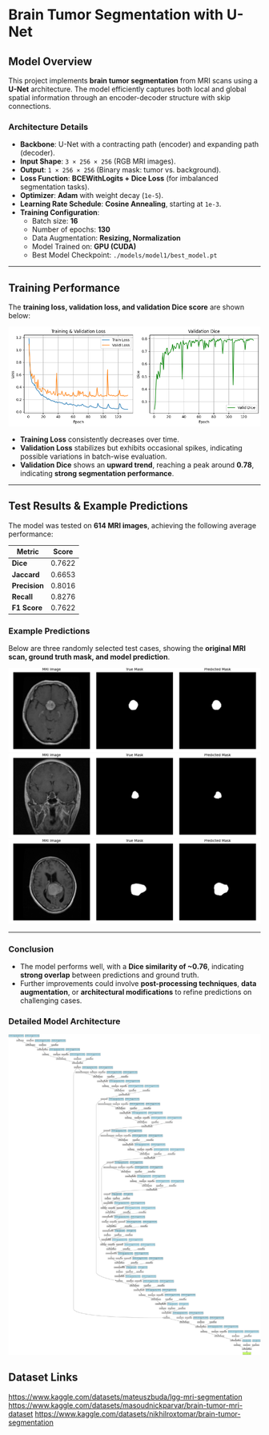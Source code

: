 # Brain Tumor Segmentation with U-Net

## Model Overview

This project implements **brain tumor segmentation** from MRI scans using a **U-Net** architecture. The model efficiently captures both local and global spatial information through an encoder-decoder structure with skip connections.

### **Architecture Details**
- **Backbone**: U-Net with a contracting path (encoder) and expanding path (decoder).
- **Input Shape**: `3 × 256 × 256` (RGB MRI images).
- **Output**: `1 × 256 × 256` (Binary mask: tumor vs. background).
- **Loss Function**: **BCEWithLogits + Dice Loss** (for imbalanced segmentation tasks).
- **Optimizer**: **Adam** with weight decay (`1e-5`).
- **Learning Rate Schedule**: **Cosine Annealing**, starting at `1e-3`.
- **Training Configuration**:
  - Batch size: **16**
  - Number of epochs: **130**
  - Data Augmentation: **Resizing, Normalization**
  - Model Trained on: **GPU (CUDA)**
  - Best Model Checkpoint: `./models/model1/best_model.pt`

---

## **Training Performance**

The **training loss, validation loss, and validation Dice score** are shown below:

![Training Curves](./logs/loss_curves.png)

- **Training Loss** consistently decreases over time.
- **Validation Loss** stabilizes but exhibits occasional spikes, indicating possible variations in batch-wise evaluation.
- **Validation Dice** shows an **upward trend**, reaching a peak around **0.78**, indicating **strong segmentation performance**.

---

## **Test Results & Example Predictions**

The model was tested on **614 MRI images**, achieving the following average performance:

| **Metric**    | **Score**  |
|--------------|-----------|
| **Dice**     | 0.7622    |
| **Jaccard**  | 0.6653    |
| **Precision**| 0.8016    |
| **Recall**   | 0.8276    |
| **F1 Score** | 0.7622    |

### **Example Predictions**
Below are three randomly selected test cases, showing the **original MRI scan, ground truth mask, and model prediction**.

![](./logs/sample_59.png)
![](./logs/sample_85.png)
![](./logs/sample_300.png)

---

### **Conclusion**
- The model performs well, with a **Dice similarity of ~0.76**, indicating **strong overlap** between predictions and ground truth.
- Further improvements could involve **post-processing techniques**, **data augmentation**, or **architectural modifications** to refine predictions on challenging cases.


### **Detailed Model Architecture**
![](./logs/model_architecture.png)


## Dataset Links

https://www.kaggle.com/datasets/mateuszbuda/lgg-mri-segmentation
https://www.kaggle.com/datasets/masoudnickparvar/brain-tumor-mri-dataset
https://www.kaggle.com/datasets/nikhilroxtomar/brain-tumor-segmentation
